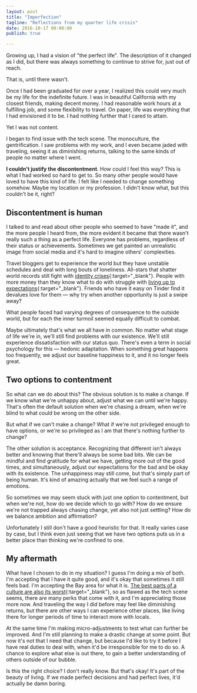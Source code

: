 ```yaml
---
layout: post
title: "Imperfection"
tagline: "Reflections from my quarter life crisis"
date: 2016-10-17 00:00:00
publish: true

---
```


Growing up, I had a vision of "the perfect life". The description of it changed 
as I did, but there was always something to continue to strive for, just out of 
reach.

That is, until there wasn't.

Once I had been graduated for over a year, I realized this could very much be my 
life for the indefinite future. I was in beautiful California with my
closest friends, making decent money. I had reasonable work hours at a
fulfilling job, and some flexibility to travel. On paper, life was everything 
that I had envisioned it to be. I had nothing further that I cared to attain.

Yet I was not content.

I began to find issue with the tech scene. The monoculture, the gentrification.
I saw problems with my work, and I even became jaded with traveling, seeing it
as diminishing returns, talking to the same kinds of people no matter where I
went.

__I couldn't justify the discontentment__. How could I feel this way? This is 
what I had worked so hard to get to. So many other people would have loved to 
have this kind of life. I felt like I needed to change something somehow. Maybe 
my location or my profession. I didn't know what, but this couldn't be it, 
right?

## Discontentment is human

I talked to and read about other people who seemed to have "made it", and the 
more people I heard from, the more evident it became that there wasn't really 
such a thing as a perfect life. Everyone has problems, regardless of their 
status or achievements. Sometimes we get painted an unrealistic image from 
social media and it's hard to imagine others' complexities.

Travel bloggers get to experience the world but they have unstable schedules and 
deal with long bouts of loneliness. All-stars that shatter world records still 
fight with [identity
crises](http://www.espn.com/espn/feature/story/_/id/16425548/michael-phelps-prepares-life-2016-rio-olympics){:target="_blank"}.
People with more money than they know what to do with struggle with [living up
to
expectations](http://www.bloomberg.com/news/features/2015-10-01/children-of-the-yuan-percent-everyone-hates-china-s-rich-kids){:target="_blank"}.
Friends who have it easy on Tinder find it devalues love for them &mdash; why 
try when another opportunity is just a swipe away?

What people faced had varying degrees of consequence to the outside world, but 
for each the inner turmoil seemed equally difficult to combat.

Maybe ultimately that's what we all have in common. No matter what stage of life 
we're in, we'll still find problems with our existence. We'll still experience 
dissatisfaction with our status quo. There's even a term in social psychology 
for this &mdash; hedonic adaptation. When something great happens too 
  frequently, we adjust our baseline happiness to it, and it no longer feels 
  great.

## Two options to contentment

So what can we do about this? The obvious solution is to make a change. If we 
know what we're unhappy about, adjust what we can until we're happy. That's 
often the default solution when we're chasing a dream, when we're blind to what 
could be wrong on the other side.

But what if we can't make a change? What if we're not privileged enough to have 
options, or we're so privileged as I am that there's nothing further to change?

The other solution is acceptance. Recognizing that different isn't always better 
and knowing that there'll always be some bad bits. We can be mindful and find 
gratitude for what we have, getting more out of the good times, and 
simultaneously, adjust our expectations for the bad and be okay with its 
existence. The unhappiness may still come, but that's simply part of being 
human. It's kind of amazing actually that we feel such a range of emotions.

So sometimes we may seem stuck with just one option to contentment, but when 
we're not, how do we decide which to go with? How do we ensure we're not trapped 
always chasing change, yet also not just settling? How do we balance ambition 
and affirmation?

Unfortunately I still don't have a good heuristic for that. It really varies 
case by case, but I think even just seeing that we have two options puts us in a 
better place than thinking we're confined to one.

## My aftermath

What have I chosen to do in my situation? I guess I'm doing a mix of both. I'm 
accepting that I have it quite good, and it's okay that sometimes it still feels 
bad. I'm accepting the Bay area for what it is. [The best parts of
a culture are also its
worst](https://markmanson.net/prove-yourself){:target="_blank"}, so as flawed as
the tech scene seems, there are many perks that come with it, and I'm 
appreciating those more now. And traveling the way I did before may feel like 
diminishing returns, but there are other ways I can experience other places, 
like living there for longer periods of time to interact more with locals.

At the same time I'm making micro-adjustments to test what can further be 
improved. And I'm still planning to make a drastic change at some point. But now 
it's not that I need that change, but because I'd like to try it before I have 
real duties to deal with, when it'd be irresponsible for me to do so. A chance 
to explore what else is out there, to gain a better understanding of others 
outside of our bubble.

Is this the right choice? I don't really know. But that's okay! It's part of the 
beauty of living. If we made perfect decisions and had perfect lives, it'd 
actually be damn boring.
